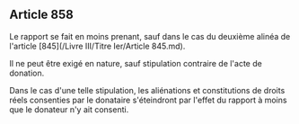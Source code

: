 Article 858
----
Le rapport se fait en moins prenant, sauf dans le cas du deuxième alinéa de
l'article [845](/Livre III/Titre Ier/Article 845.md).

Il ne peut être exigé en nature, sauf stipulation contraire de l'acte de
donation.

Dans le cas d'une telle stipulation, les aliénations et constitutions de droits
réels consenties par le donataire s'éteindront par l'effet du rapport à moins
que le donateur n'y ait consenti.
